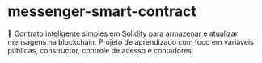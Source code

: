 # messenger-smart-contract
🚀 Contrato inteligente simples em Solidity para armazenar e atualizar mensagens na blockchain. Projeto de aprendizado com foco em variáveis públicas, constructor, controle de acesso e contadores.
